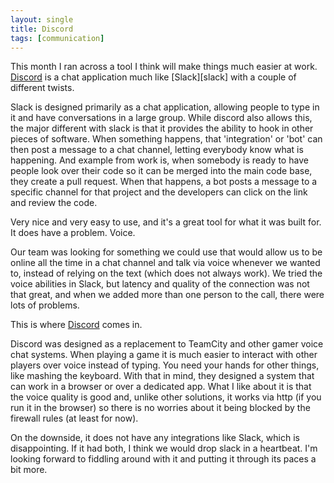```yaml
---
layout: single
title: Discord
tags: [communication]
---
```

This month I ran across a tool I think will make things much easier at work. [Discord][discord] is a chat application much like [Slack][slack] with a couple of different twists.

Slack is designed primarily as a chat application, allowing people to type in it and have conversations in a large group. While discord also allows this, the major different with slack is that it provides the ability to hook in other pieces of software. When something happens, that 'integration' or 'bot' can then post a message to a chat channel, letting everybody know what is happening.
And example from work is, when somebody is ready to have people look over their code so it can be merged into the main code base, they create a pull request. When that happens, a bot posts a message to a specific channel for that project and the developers can click on the link and review the code.

Very nice and very easy to use, and it's a great tool for what it was built for. It does have a problem. Voice.

Our team was looking for something we could use that would allow us to be online all the time in a chat channel and talk via voice whenever we wanted to, instead of relying on the text (which does not always work). We tried the voice abilities in Slack, but latency and quality of the connection was not that great, and when we added more than one person to the call, there were lots of problems.

This is where [Discord][discord] comes in.

Discord was designed as a replacement to TeamCity and other gamer voice chat systems. When playing a game it is much easier to interact with other players over voice instead of typing. You need your hands for other things, like mashing the keyboard. With that in mind, they designed a system that can work in a browser or over a dedicated app. What I like about it is that the voice quality is good and, unlike other solutions, it works via http (if you run it in the browser) so there is no worries about it being blocked by the firewall rules (at least for now).

On the downside, it does not have any integrations like Slack, which is disappointing. If it had both, I think we would drop slack in a heartbeat.
I'm looking forward to fiddling around with it and putting it through its paces a bit more.

[discord]: https://discordapp.com/
